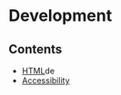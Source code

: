 # Development

## Contents
* [HTML](development/Html.mdeded)de
* [Accessibility](development/Accessibility.md)
